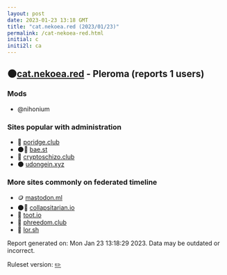```yaml
---
layout: post
date: 2023-01-23 13:18 GMT
title: "cat.nekoea.red (2023/01/23)"
permalink: /cat-nekoea-red.html
initial: c
initi2l: ca
---
```


## 🌑[cat.nekoea.red](https://cat.nekoea.red) - Pleroma (reports 1 users)

### Mods
 * @nihonium

### Sites popular with administration

* 🐘 [poridge.club](/poridge-club.html)
* 🌑🧸 [bae.st](/bae-st.html)
* 🐘 [cryptoschizo.club](/cryptoschizo-club.html)
* 🌑 [udongein.xyz](/udongein-xyz.html)

### More sites commonly on federated timeline

* 🪙 [mastodon.ml](/mastodon-ml.html)
* 🌑🧸 [collapsitarian.io](/collapsitarian-io.html)
* 🐘 [toot.io](/toot-io.html)
* 🐘 [phreedom.club](/phreedom-club.html)
* 🐘 [lor.sh](/lor-sh.html)

Report generated on: Mon Jan 23 13:18:29 2023. Data may be outdated or incorrect.

Ruleset version: [✏️](/version-pencil)
